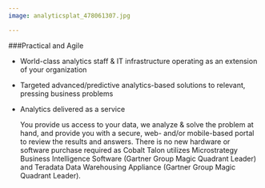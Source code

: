 ```yaml
---
image: analyticsplat_478061307.jpg

---
```


###Practical and Agile

* World-class analytics staff & IT infrastructure operating as an extension of your organization
* Targeted advanced/predictive analytics-based solutions to relevant, pressing business problems
* Analytics delivered as a service

	You provide us access to your data, we analyze & solve the problem at hand, and provide you with a secure, web- and/or mobile-based portal to review the results and answers. There is no new hardware or software purchase required as Cobalt Talon utilizes Microstrategy Business Intelligence Software (Gartner Group Magic Quadrant Leader) and Teradata Data Warehousing Appliance (Gartner Group Magic Quadrant Leader).